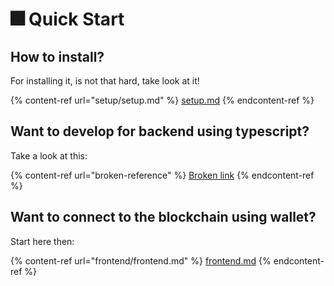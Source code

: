 # 🎆 Quick Start

## How to install?

For installing it, is not that hard, take look at it!

{% content-ref url="setup/setup.md" %}
[setup.md](setup/setup.md)
{% endcontent-ref %}

## Want to develop for backend using typescript?

Take a look at this:

{% content-ref url="broken-reference" %}
[Broken link](broken-reference)
{% endcontent-ref %}

## Want to connect to the blockchain using wallet?

Start here then:

{% content-ref url="frontend/frontend.md" %}
[frontend.md](frontend/frontend.md)
{% endcontent-ref %}
